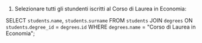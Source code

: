1. Selezionare tutti gli stundenti iscritti al Corso di Laurea in Economia:

SELECT `students`.`name`, `students`.`surname`
FROM `students`
JOIN `degrees`
ON `students`.`degree_id` = `degrees`.`id`
WHERE `degrees`.`name` = "Corso di Laurea in Economia";